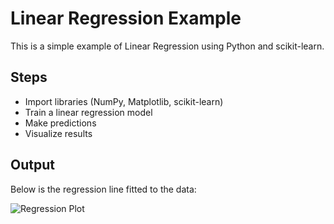 # Linear Regression Example

This is a simple example of Linear Regression using Python and scikit-learn.

## Steps
- Import libraries (NumPy, Matplotlib, scikit-learn)
- Train a linear regression model
- Make predictions
- Visualize results

## Output
Below is the regression line fitted to the data:

![Regression Plot](images/plot.png)
